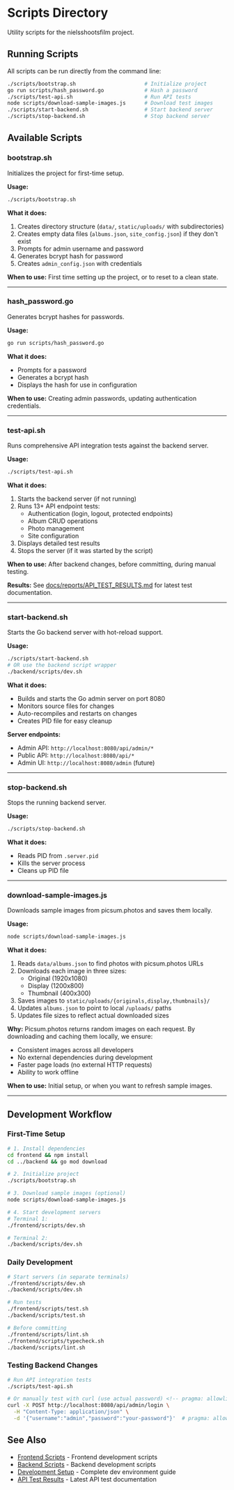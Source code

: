 # Scripts Directory

Utility scripts for the nielsshootsfilm project.

## Running Scripts

All scripts can be run directly from the command line:

```bash
./scripts/bootstrap.sh                      # Initialize project
go run scripts/hash_password.go             # Hash a password
./scripts/test-api.sh                       # Run API tests
node scripts/download-sample-images.js      # Download test images
./scripts/start-backend.sh                  # Start backend server
./scripts/stop-backend.sh                   # Stop backend server
```

## Available Scripts

### bootstrap.sh

Initializes the project for first-time setup.

**Usage:**

```bash
./scripts/bootstrap.sh
```

**What it does:**

1. Creates directory structure (`data/`, `static/uploads/` with subdirectories)
2. Creates empty data files (`albums.json`, `site_config.json`) if they don't exist
3. Prompts for admin username and password
4. Generates bcrypt hash for password
5. Creates `admin_config.json` with credentials

**When to use:** First time setting up the project, or to reset to a clean state.

---

### hash_password.go

Generates bcrypt hashes for passwords.

**Usage:**

```bash
go run scripts/hash_password.go
```

**What it does:**

- Prompts for a password
- Generates a bcrypt hash
- Displays the hash for use in configuration

**When to use:** Creating admin passwords, updating authentication credentials.

---

### test-api.sh

Runs comprehensive API integration tests against the backend server.

**Usage:**

```bash
./scripts/test-api.sh
```

**What it does:**

1. Starts the backend server (if not running)
2. Runs 13+ API endpoint tests:
   - Authentication (login, logout, protected endpoints)
   - Album CRUD operations
   - Photo management
   - Site configuration
3. Displays detailed test results
4. Stops the server (if it was started by the script)

**When to use:** After backend changes, before committing, during manual testing.

**Results:** See [docs/reports/API_TEST_RESULTS.md](../docs/reports/API_TEST_RESULTS.md) for latest test documentation.

---

### start-backend.sh

Starts the Go backend server with hot-reload support.

**Usage:**

```bash
./scripts/start-backend.sh
# OR use the backend script wrapper
./backend/scripts/dev.sh
```

**What it does:**

- Builds and starts the Go admin server on port 8080
- Monitors source files for changes
- Auto-recompiles and restarts on changes
- Creates PID file for easy cleanup

**Server endpoints:**

- Admin API: `http://localhost:8080/api/admin/*`
- Public API: `http://localhost:8080/api/*`
- Admin UI: `http://localhost:8080/admin` (future)

---

### stop-backend.sh

Stops the running backend server.

**Usage:**

```bash
./scripts/stop-backend.sh
```

**What it does:**

- Reads PID from `.server.pid`
- Kills the server process
- Cleans up PID file

---

### download-sample-images.js

Downloads sample images from picsum.photos and saves them locally.

**Usage:**

```bash
node scripts/download-sample-images.js
```

**What it does:**

1. Reads `data/albums.json` to find photos with picsum.photos URLs
2. Downloads each image in three sizes:
   - Original (1920x1080)
   - Display (1200x800)
   - Thumbnail (400x300)
3. Saves images to `static/uploads/{originals,display,thumbnails}/`
4. Updates `albums.json` to point to local `/uploads/` paths
5. Updates file sizes to reflect actual downloaded sizes

**Why:**
Picsum.photos returns random images on each request. By downloading and caching them locally, we ensure:

- Consistent images across all developers
- No external dependencies during development
- Faster page loads (no external HTTP requests)
- Ability to work offline

**When to use:** Initial setup, or when you want to refresh sample images.

---

## Development Workflow

### First-Time Setup

```bash
# 1. Install dependencies
cd frontend && npm install
cd ../backend && go mod download

# 2. Initialize project
./scripts/bootstrap.sh

# 3. Download sample images (optional)
node scripts/download-sample-images.js

# 4. Start development servers
# Terminal 1:
./frontend/scripts/dev.sh

# Terminal 2:
./backend/scripts/dev.sh
```

### Daily Development

```bash
# Start servers (in separate terminals)
./frontend/scripts/dev.sh
./backend/scripts/dev.sh

# Run tests
./frontend/scripts/test.sh
./backend/scripts/test.sh

# Before committing
./frontend/scripts/lint.sh
./frontend/scripts/typecheck.sh
./backend/scripts/lint.sh
```

### Testing Backend Changes

```bash
# Run API integration tests
./scripts/test-api.sh

# Or manually test with curl (use actual password) <!-- pragma: allowlist secret -->
curl -X POST http://localhost:8080/api/admin/login \
  -H "Content-Type: application/json" \
  -d '{"username":"admin","password":"your-password"}'  # pragma: allowlist secret
```

## See Also

- [Frontend Scripts](../frontend/scripts/README.md) - Frontend development scripts
- [Backend Scripts](../backend/scripts/README.md) - Backend development scripts
- [Development Setup](../docs/DEVELOPMENT_SETUP.md) - Complete dev environment guide
- [API Test Results](../docs/reports/API_TEST_RESULTS.md) - Latest API test documentation
